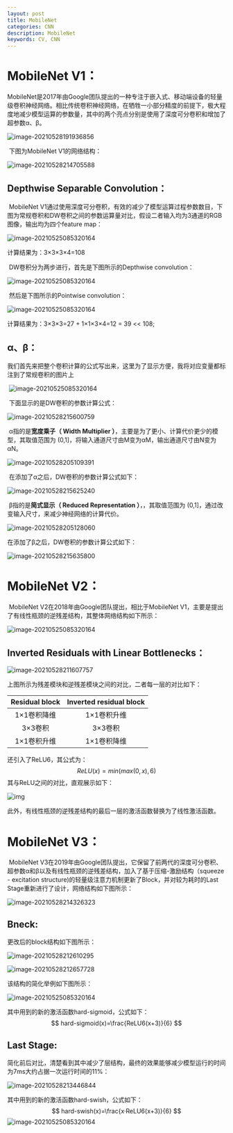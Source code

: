 ```yaml
---
layout: post
title: MobileNet
categories: CNN
description: MobileNet
keywords: CV, CNN
---
```


# MobileNet V1：

​	MobileNet是2017年由Google团队提出的一种专注于嵌入式、移动端设备的轻量级卷积神经网络。相比传统卷积神经网络，在牺牲一小部分精度的前提下，极大程度地减少模型运算的参数量，其中的两个亮点分别是使用了深度可分卷积和增加了超参数α、β。

![image-20210528191936856](/assets/img/image-20210528191936856.png)

​        下图为MobileNet V1的网络结构：

![image-20210528214705588](/assets/img/image-20210528214705588.png)

## Depthwise Separable Convolution：

​	MobileNet V1通过使用深度可分卷积，有效的减少了模型运算过程参数数目，下图为常规卷积和DW卷积之间的参数运算量对比，假设二者输入均为3通道的RGB图像，输出均为四个feature map：

![image-20210525085320164](/assets/img/常规卷积.png)

计算结果为：3×3×3×4=108

​	DW卷积分为两步进行，首先是下图所示的Depthwise convolution：

![image-20210525085320164](/assets/img/Depthwise.png)

​	然后是下图所示的Pointwise convolution：

![image-20210525085320164](/assets/img/pointwise.png)

计算结果为：3×3×3=27 + 1×1×3×4=12 = 39 << 108;

## α、β：

​	我们首先来把整个卷积计算的公式写出来，这里为了显示方便，我将对应变量都标注到了常规卷积的图片上

​       ![image-20210525085320164](/assets/img/解释.png)

​	下面显示的是DW卷积的参数计算公式：

![image-20210528215600759](/assets/img/image-20210528215600759.png)

​	α指的是**宽度乘子（ Width Multiplier ）**，主要是为了更小、计算代价更少的模型，其取值范围为 (0,1]，将输入通道尺寸由M变为αM，输出通道尺寸由N变为αN。

![image-20210528205109391](/assets/img/image-20210528205109391.png)

​	在添加了α之后，DW卷积的参数计算公式如下：

![image-20210528215625240](/assets/img/image-20210528215625240.png)

​	β指的是**简式显示（ Reduced Representation ）**，，其取值范围为 (0,1]，通过改变输入尺寸，来减少神经网络的计算代价。

![image-20210528205128060](/assets/img/image-20210528205128060.png)

在添加了β之后，DW卷积的参数计算公式如下：

![image-20210528215635800](/assets/img/image-20210528215635800.png)

# MobileNet V2：

​	MobileNet V2在2018年由Google团队提出，相比于MobileNet V1，主要是提出了有线性瓶颈的逆残差结构，其整体网络结构如下所示：

![image-20210525085320164](/assets/img/MobileNet.png)

## Inverted Residuals with Linear Bottlenecks：

![image-20210528211607757](/assets/img/image-20210528211607757.png)

上图所示为残差模块和逆残差模块之间的对比，二者每一层的对比如下：

| Residual block | Inverted residual block |
| :------------: | :---------------------: |
|  1×1卷积降维   |       1×1卷积升维       |
|    3×3卷积     |         3×3卷积         |
|  1×1卷积升维   |       1×1卷积降维       |

还引入了ReLU6，其公式为：
$$
ReLU(x) = min(max(0,x),6)
$$
其与ReLU之间的对比，直观展示如下：

![img](/assets/img/wps2.jpg)

此外，有线性瓶颈的逆残差结构的最后一层的激活函数替换为了线性激活函数。

# MobileNet V3：

​	MobileNet V3在2019年由Google团队提出，它保留了前两代的深度可分卷积、超参数α和β以及有线性瓶颈的逆残差结构，加入了基于压缩-激励结构（squeeze - excitation structure)的轻量级注意力机制更新了Block，并对较为耗时的Last Stage重新进行了设计，网络结构如下图所示：

![image-20210528214326323](/assets/img/image-20210528214326323.png)

## Bneck:

更改后的block结构如下图所示：

![image-20210528212610295](/assets/img/image-20210528212610295.png)

![image-20210528212657728](/assets/img/image-20210528212657728.png)

该结构的简化举例如下图所示：

![image-20210525085320164](/assets/img/SE.png)

其中用到的新的激活函数hard-sigmoid，公式如下：
$$
hard-sigmoid(x)=\frac{ReLU6(x+3)}{6}
$$

## Last Stage:

简化前后对比，清楚看到其中减少了层结构，最终的效果能够减少模型运行的时间为7ms大约占据一次运行时间的11%：

![image-20210528213446844](/assets/img/image-20210528213446844.png)

其中用到的新的激活函数hard-swish，公式如下：
$$
hard-swish(x)=\frac{x·ReLU6(x+3)}{6}
$$
![image-20210525085320164](/assets/img/image-20210525085320164.png)



